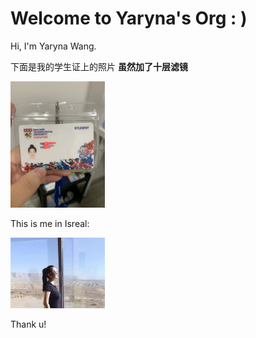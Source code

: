 # Welcome to Yaryna's Org : )

Hi, I'm Yaryna Wang.

下面是我的学生证上的照片 **虽然加了十层滤镜**

<img src="assets/student-card.jpg" alt="student-card" width="30%" />

This is me in Isreal:

<img src="assets/Isreal.jpg" alt="Isreal" width="30%" />

Thank u!